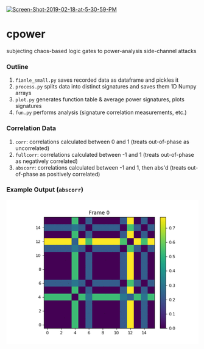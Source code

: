 <a href="https://ibb.co/Tby8x7T"><img src="https://i.ibb.co/3MKN9js/Screen-Shot-2019-02-18-at-5-30-59-PM.png" alt="Screen-Shot-2019-02-18-at-5-30-59-PM" border="0" width=50%></a>
# cpower
subjecting chaos-based logic gates to power-analysis side-channel attacks

### Outline

1. ``fianle_small.py`` saves recorded data as dataframe and pickles it
2. ``process.py`` splits data into distinct signatures and saves them 1D Numpy arrays
3. ``plot.py`` generates function table & average power signatures, plots signatures
4. ``fun.py`` performs analysis (signature correlation measurements, etc.)

### Correlation Data

1. ``corr``: correlations calculated between 0 and 1 (treats out-of-phase as uncorrelated)
2. ``fullcorr``: correlations calculated between -1 and 1 (treats out-of-phase as negatively correlated)
3. ``abscorr``: correlations calculated between -1 and 1, then abs'd (treats out-of-phase as positively correlated)

### Example Output (``abscorr``)
<p align="center">
<img src="smallimg/tdiff/01.gif/">
</p>
